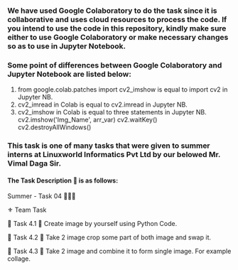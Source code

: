 ### We have used Google Colaboratory to do the task since it is collaborative and uses cloud resources to process the code. If you intend to use the code in this repository, kindly make sure either to use Google Colaboratory or make necessary changes so as to use in Jupyter Notebook.

### Some point of differences between Google Colaboratory and Jupyter Notebook are listed below:

1. from google.colab.patches import cv2_imshow is equal to import cv2 in Jupyter NB.
2. cv2_imread in Colab is equal to cv2.imread in Jupyter NB.
3. cv2_imshow in Colab is equal to three statements in Jupyter NB.
    cv2.imshow('Img_Name', arr_var)
    cv2.waitKey()
    cv2.destroyAllWindows()

### This task is one of many tasks that were given to summer interns at Linuxworld Informatics Pvt Ltd by our belowed Mr. Vimal Daga Sir.

#### The Task Description 📄 is as follows:

Summer - Task 04 👨🏻‍💻

⚜️ Team Task

🔅 Task 4.1
📌 Create image by yourself using Python Code.

🔅 Task 4.2
📌 Take 2 image crop some part of both image and swap it.

🔅 Task 4.3
📌 Take 2 image and combine it to form single image. 
For example collage.
